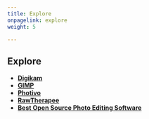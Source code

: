 ```yaml
---
title: Explore
onpagelink: explore
weight: 5

---
```


Explore
-------

*   **[Digikam](https://products.containerize.com/photo-editing-software/digikam/)**
*   **[GIMP](https://products.containerize.com/photo-editing-software/gimp/)**
*   **[Photivo](https://products.containerize.com/photo-editing-software/photivo/)**
*   **[RawTherapee](https://products.containerize.com/photo-editing-software/rawtherapee/)**
*   **[Best Open Source Photo Editing Software](https://products.containerize.com/photo-editing-software)**
 